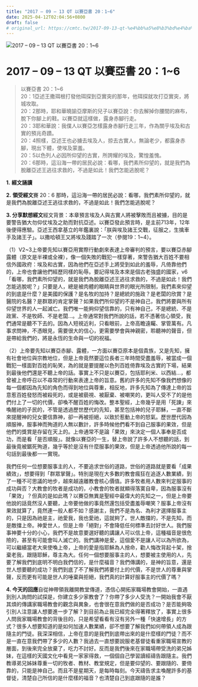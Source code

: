 ```yaml
---
title: "2017 – 09 – 13 QT 以賽亞書 20：1~6"
date: 2025-04-12T02:04:56+0800
draft: false
# original_url: https://cmtc.tw/2017-09-13-qt-%e4%bb%a5%e8%b3%bd%e4%ba%9e%e6%9b%b8-20%ef%bc%9a16
---
```


![2017 – 09 – 13 QT 以賽亞書 20：1\~6](/images/qt.jpg   "2017 – 09 – 13 QT 以賽亞書 20：1\~6")

# 2017 – 09 – 13 QT 以賽亞書 20：1\~6

> 以賽亞書 20：1\~6  
> 20：1亞述王撒珥根打發他珥探到亞實突的那年，他珥探就攻打亞實突，將城攻取。  
> 20：2那時，耶和華曉諭亞摩斯的兒子以賽亞說：你去解掉你腰間的麻布，脫下你腳上的鞋。以賽亞就這樣做，露身赤腳行走。  
> 20：3耶和華說：我僕人以賽亞怎樣露身赤腳行走三年，作為關乎埃及和古實的預兆奇蹟。  
> 20：4照樣，亞述王也必擄去埃及人，掠去古實人，無論老少，都露身赤腳，現出下體，使埃及蒙羞。  
> 20：5以色列人必因所仰望的古實，所誇耀的埃及，驚惶羞愧。  
> 20：6那時，這沿海一帶的居民必說：看哪，我們素所仰望的，就是我們為脫離亞述王逃往求救的，不過是如此！我們怎能逃脫呢？

**1.** **經文誦讀**

**2.** **領受經文**賽 20：6 那時，這沿海一帶的居民必說：看哪，我們素所仰望的，就是我們為脫離亞述王逃往求救的，不過是如此！我們怎能逃脫呢？

**3. 分享默想經文**經文背景：本章預言埃及人與古實人將被擊敗而且被擄，目的是要警告猶大勿仰仗埃及之助而對抗亞述。以賽亞發此預言時，是主前713年，12年後便得應驗。亞述王西拿基立的年鑑裏說：「朕與埃及諸王交戰，征服之，生擒車手及諸王子」。以撒哈頓王又將埃及踐踏了一次（參閱19：1\~4）。

（1）V2\~3上帝要先知以賽亞用實際行動劇來表達上帝審判的預言，要以賽亞赤腳露體（原文是半裸或全裸），像一個失敗的戰犯一樣穿著，來警告猶大百姓不要相信外國政府：埃及和古實，因為他們在亞述手上將受到如此的羞辱，凡倚靠他們的，上帝也會讓他們經歷同樣的恥辱。要記得埃及本來是個古老強盛的國家，v6「看哪，我們素所仰望的，就是我們為脫離亞述王逃往求救的，不過是如此！我們怎能逃脫呢？」只要是人，總是被肉體的眼睛與世界的眼光所限制，我們素來仰望的到底是什麼？是美國的保護？是名牧的加持？是總統的施政？是老闆的欣賞？是醫院的名醫？是群眾的肯定掌聲？如果我們所仰望的不是神自己，我們將要與所有仰望世界的人一起滅亡。我們唯一能夠仰望信靠的，只有神自己，不是總統、不是政黨、不是牧師、不是老闆…。上帝通常對我們所說的話，若不憑著信心領受，我們通常是聽不下去的。因為人短視近利，只看眼前，上帝高瞻遠矚、掌管萬有。凡事求問神，不憑眼見，需要很大的信心，更需要學會與神親密，聆聽神的聲音，但是帶給我們的，將是永恆的生命與一切的祝福。

（2）上帝要先知以賽亞赤腳、露體，一方面以賽亞原本是個貴族，又是先知，擁有社會地位與宗教地位，但是上帝竟然要這位長者三年時間受盡羞辱，被當成一個戰犯一樣面對百姓的恥笑，為的就是要提醒以色列百姓倚靠埃及古實的下場，結果到最後他們還是不聽上帝的話。事實上不只是以賽亞，包括耶利米、以西結…，都曾被上帝呼召以不尋常的行動來表達上帝的旨意。舊約許多的先知不像我們想像的每一個都因為先知的角色而得到地位與尊重，相反地，許多先知為了傳達上帝的旨意惹百姓發怒而被殺死的，或是被藐視、被厭棄、被嘲笑的，更叫人受不了的是他們付上了一切的代價，卻喚不醒百姓的悔改。整本聖經，上帝幾乎是用「死諫」來喚醒祂的子民的，不管是透過歷世歷代的先知，甚至包括神的兒子耶穌，一直不斷來提醒神的兒女要信靠神，卻一再被拒絕，以致於惹動上帝的怒氣。歷世歷代因為順服神，服事神而殉道的人無以數計，許多時候他們看不到自己服事的果效，但是他們的獎賞是存留在天上的。上帝通常不是論「果效」來決定一個人事奉是否成功，而是看「是否順服」。就像以賽亞的一生，替上帝說了許多人不想聽的話，到最後竟被鋸死殉道，幾乎等於是沒有什麼服事的果效，但是上帝透過他所說的每一句話到最後都一一實現。

我們任何一位想要服事主的人，不要追求世俗的道路，世俗的道路就是要看「成果績效」，想要得到「群眾掌聲」。特別是現在大多數的教會瘋狂在追逐人數業績，到了一種不可思議的地步，越來越遠離教會核心價值。許多牧者用人數來判定服事的成功與否？大教會的牧者是成功的，小教會的牧者就顯得落寞自卑，因為服事沒有「果效」？但真的是如此嗎？以賽亞無異是聖經中最偉大的先知之一，但是上帝要他說的話竟然沒人要聽，上帝要他做的事竟然還包括受盡羞辱嘲笑？服事上帝沒有果效就算了，竟然連一般人都不如？感謝主，我們不是為名、為利才選擇服事主的，只是因為祂是主，祂愛我，我也愛祂，這就夠了。世人敵擋的，不是先知，而是敵擋上帝。神愛世人，但是上帝「絕對」不會降低任何標準去討好世人。我們服事神要十分的小心，我們不是故意要選好聽的講讓人可以信上帝，這種福音是很危險的，甚至有可能會叫人滅亡的。我們講神是愛，這個愛不是讓人可以為所欲為，可以繼續當老大來使喚上帝，上帝的愛是指耶穌為人捨命，勸人悔改背起十架，捨棄老我，跟隨耶穌，尊主為大。任何一個想要服事主的人，想要被主使用的人，先要了解我們到底明不明白我們信的，是什麼福音？我們傳講的，是神的旨意，還是世人想要聽的成功？我們到底了不了解我們將要付上的代價，不是世人的尊重與掌聲，反而更有可能是世人的唾棄與拒絕，我們真的計算好服事主的代價了嗎？

**4. 今天的回應**自從神帶領我離開教堂傳道，憑信心開拓家職場教會開始，一直遇到別人詢問的試探是，你建立多少家教會了？你帶了多少人受洗？一開始我會不厭其煩的傳講家職場教會的觀念與異象，也會很在意我們做的是否成功？是否能夠吸引別人注意讓人想要進一步了解？到目前為止我已經完全得著釋放了，事實上很多人問我家職場教會的背後目的，只是希望看看有沒有另外一種「快速增長」的方式？很多人想要知道的是如何加速人數業績，卻不想要了解我們如何帶領人成為跟隨主的門徒。我深深相信，上帝在意的是我們到底帶出來的是什麼樣的門徒？而不是一直在意我們帶了多少的人數？我過去一直想要說服老基督徒看重家職場宣教的層面，到後來完全放棄了，吃力不討好。反而是我們後來在家職場帶受洗的弟兄姊妹，在這樣的天國文化中看見一家家得救，一個個自己學習讀經禱告跟隨主。我們教導弟兄姊妹尊重一切的牧者、教材、教堂規定，但是要仰望的、要跟隨的、要倚靠的，只能是神自己。而且不是星期天，是每時每刻。今天禱告求主喚醒許多的基督徒，清楚自己所信的是什麼樣的福音？也清楚自己到底跟隨的是誰？